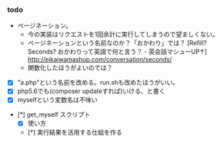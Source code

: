 ### todo

* ページネーション。
    * 今の実装はリクエストを1回余計に実行してしまうので望ましくない。
    * ページネーションという名前なのか？「おかわり」では？
      [Refill? Seconds? おかわりって英語で何と言う？ - 英会話マシューUP↑] http://eikaiwamashup.com/conversation/seconds/
    * 関数化したほうがよいのでは？
* [x] "a.php"という名前を改める。run.shも改めたほうがいい。
* [x] php5.6でも(composer updateすれば)いける、と書く
* [x] myselfという変数名は不味い
* [*] get_myself スクリプト
    * [x] 使い方
    * [*] 実行結果を活用する仕組を作る

